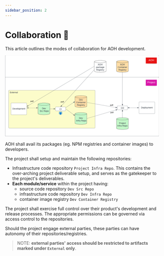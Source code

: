 ```yaml
---
sidebar_position: 2
---
```


# Collaboration 🫶

This article outlines the modes of collaboration for AOH development.

![collabOverview](/img/collab.png)

AOH shall avail its packages (eg. NPM registries and container images) to developers.

The project shall setup and maintain the following repositories:

-   Infrastructure code repository `Project Infra Repo`. This contains the over-arching project deliverable setup, and serves as the gatekeeper to the project's deliverables.
-   **Each module/service** within the project having:
    -   source code repository `Dev Src Repo`
    -   infrastructure code repository `Dev Infra Repo`
    -   container image registry `Dev Container Registry`

The project shall exercise full control over their product's development and release processes.
The appropriate permissions can be governed via access control to the repositories.

Should the project engage external parties, these parties can have autonomy of their repositories/registries.

> NOTE: **external parties' access should be restricted to artifacts marked under `External` only**.
